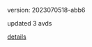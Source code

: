 version: 2023070518-abb6

updated 3 avds

[details](https://github.com/0x74f917491bfa7ebfa379/ali_avd_db/blob/master/change_log/2023/07/05/18/abb6.txt)